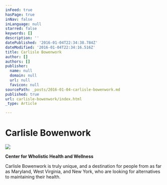 ```yaml
---
inFeed: true
hasPage: true
inNav: false
inLanguage: null
starred: false
keywords: []
description: ''
datePublished: '2016-01-04T22:34:38.784Z'
dateModified: '2016-01-04T22:34:16.516Z'
title: Carlisle Bowenwork
author: []
authors: []
publisher:
  name: null
  domain: null
  url: null
  favicon: null
sourcePath: _posts/2016-01-04-carlisle-bowenwork.md
published: true
url: carlisle-bowenwork/index.html
_type: Article

---
```

# Carlisle Bowenwork
![](https://the-grid-user-content.s3-us-west-2.amazonaws.com/72bd9404-84aa-4bf1-b140-e07c163548b9.jpg)

**Center for Wholistic Health and Wellness**

Carlisle Bowenwork is truly unique, and a destination for people from as far as Maryland, West Virginia, and New York, who are looking for alternatives to maintaining their health.